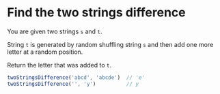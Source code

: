 # Find the two strings difference

You are given two strings `s` and `t`.

String `t` is generated by random shuffling string `s` and then add one more letter at a random position.

Return the letter that was added to `t`.


```js
twoStringsDifference('abcd', 'abcde')  // 'e'
twoStringsDifference('', 'y')          // y
```